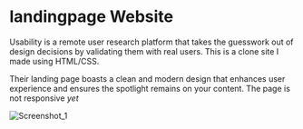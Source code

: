 # landingpage Website 
Usability is a remote user research platform that takes the guesswork out of design decisions by validating them with real users. This is a clone site I made using HTML/CSS.

Their landing page boasts a clean and modern design that enhances user experience and ensures the spotlight remains on your content. The page is not responsive *yet*


![Screenshot_1](https://github.com/RahulBRB/landingpage-website/assets/86495244/81c7416d-c015-45ee-bbb5-2ead81d78fb8)
